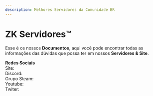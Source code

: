 ```yaml
---
description: Melhores Servidores da Comunidade BR
---
```


# ZK Servidores™

Esse é os nossos **Documentos**, aqui você pode encontrar todas as informações das dúvidas que possa ter em nossos **Servidores & Site**.

**Redes Sociais**  
Site:  
Discord:  
Grupo Steam:  
Youtube:  
Twiter:  



